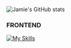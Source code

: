 ![Jamie's GitHub stats](https://github-readme-stats.vercel.app/api?username=JamieLoLo&theme=calm_pink&show_icons=true)

<h3>FRONTEND</h3>

[![My Skills](https://skillicons.dev/icons?i=js,html,css,react,tailwind)](https://skillicons.dev)

